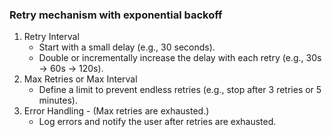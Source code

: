 ### Retry mechanism with exponential backoff
1. Retry Interval
    - Start with a small delay (e.g., 30 seconds).
    - Double or incrementally increase the delay with each retry (e.g., 30s → 60s → 120s).
2. Max Retries or Max Interval
    - Define a limit to prevent endless retries (e.g., stop after 3 retries or 5 minutes).
3. Error Handling - (Max retries are exhausted.)
    - Log errors and notify the user after retries are exhausted.